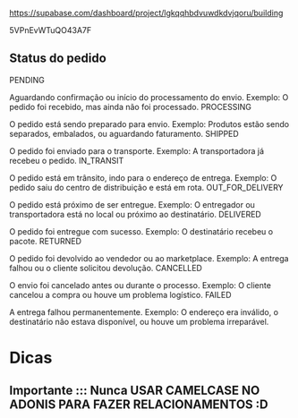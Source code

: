 https://supabase.com/dashboard/project/lgkqqhbdvuwdkdvjqoru/building

5VPnEvWTuQO43A7F

## Status do pedido

PENDING

Aguardando confirmação ou início do processamento do envio.
Exemplo: O pedido foi recebido, mas ainda não foi processado.
PROCESSING

O pedido está sendo preparado para envio.
Exemplo: Produtos estão sendo separados, embalados, ou aguardando faturamento.
SHIPPED

O pedido foi enviado para o transporte.
Exemplo: A transportadora já recebeu o pedido.
IN_TRANSIT

O pedido está em trânsito, indo para o endereço de entrega.
Exemplo: O pedido saiu do centro de distribuição e está em rota.
OUT_FOR_DELIVERY

O pedido está próximo de ser entregue.
Exemplo: O entregador ou transportadora está no local ou próximo ao destinatário.
DELIVERED

O pedido foi entregue com sucesso.
Exemplo: O destinatário recebeu o pacote.
RETURNED

O pedido foi devolvido ao vendedor ou ao marketplace.
Exemplo: A entrega falhou ou o cliente solicitou devolução.
CANCELLED

O envio foi cancelado antes ou durante o processo.
Exemplo: O cliente cancelou a compra ou houve um problema logístico.
FAILED

A entrega falhou permanentemente.
Exemplo: O endereço era inválido, o destinatário não estava disponível, ou houve um problema irreparável.

# Dicas

## Importante ::: Nunca USAR CAMELCASE NO ADONIS PARA FAZER RELACIONAMENTOS :D
